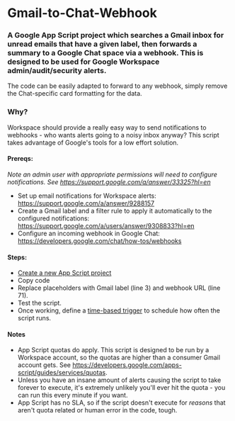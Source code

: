 # Gmail-to-Chat-Webhook

### A Google App Script project which searches a Gmail inbox for unread emails that have a given label, then forwards a summary to a Google Chat space via a webhook. This is designed to be used for Google Workspace admin/audit/security alerts.

The code can be easily adapted to forward to any webhook, simply remove the Chat-specific card formatting for the data.

### Why?
Workspace should provide a really easy way to send notifications to webhooks - who wants alerts going to a noisy inbox anyway? This script takes advantage of Google's tools for a low effort solution.

#### Prereqs:
 *Note an admin user with appropriate permissions will need to configure notifications. See https://support.google.com/a/answer/33325?hl=en*
 - Set up email notifications for Workspace alerts: https://support.google.com/a/answer/9288157
 - Create a Gmail label and a filter rule to apply it automatically to the configured notifications: https://support.google.com/a/users/answer/9308833?hl=en
 - Configure an incoming webhook in Google Chat: https://developers.google.com/chat/how-tos/webhooks

#### Steps:
 - [Create a new App Script project](https://script.new)
 - Copy code
 - Replace placeholders with Gmail label (line 3) and webhook URL (line 71).
 - Test the script.
 - Once working, define a [time-based trigger](https://developers.google.com/apps-script/guides/triggers/installable#time-driven_triggers) to schedule how often the script runs.

#### Notes
 - App Script quotas do apply. This script is designed to be run by a Workspace account, so the quotas are higher than a consumer Gmail account gets. See https://developers.google.com/apps-script/guides/services/quotas. 
 - Unless you have an insane amount of alerts causing the script to take forever to execute, it's extremely unlikely you'll ever hit the quota - you can run this every minute if you want.
 - App Script has no SLA, so if the script doesn't execute for *reasons* that aren't quota related or human error in the code, tough.

